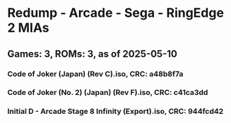 # Redump - Arcade - Sega - RingEdge 2 MIAs
## Games: 3, ROMs: 3, as of 2025-05-10

### Code of Joker (Japan) (Rev C).iso, CRC: a48b8f7a
### Code of Joker (No. 2) (Japan) (Rev F).iso, CRC: c41ca3dd
### Initial D - Arcade Stage 8 Infinity (Export).iso, CRC: 944fcd42
